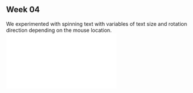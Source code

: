 
## Week 04 

We experimented with spinning text with variables of text size and rotation direction depending on the mouse location.
![](fonttestspin\index.html)
